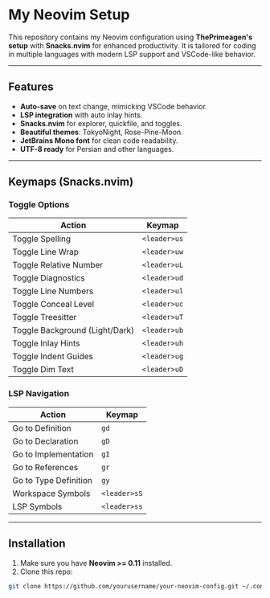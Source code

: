 # My Neovim Setup

This repository contains my Neovim configuration using **ThePrimeagen's setup** with **Snacks.nvim** for enhanced productivity. It is tailored for coding in multiple languages with modern LSP support and VSCode-like behavior.

---

## Features

- **Auto-save** on text change, mimicking VSCode behavior.
- **LSP integration** with auto inlay hints.
- **Snacks.nvim** for explorer, quickfile, and toggles.
- **Beautiful themes**: TokyoNight, Rose-Pine-Moon.
- **JetBrains Mono font** for clean code readability.
- **UTF-8 ready** for Persian and other languages.

---

## Keymaps (Snacks.nvim)

### Toggle Options
| Action | Keymap |
|--------|--------|
| Toggle Spelling | `<leader>us` |
| Toggle Line Wrap | `<leader>uw` |
| Toggle Relative Number | `<leader>uL` |
| Toggle Diagnostics | `<leader>ud` |
| Toggle Line Numbers | `<leader>ul` |
| Toggle Conceal Level | `<leader>uc` |
| Toggle Treesitter | `<leader>uT` |
| Toggle Background (Light/Dark) | `<leader>ub` |
| Toggle Inlay Hints | `<leader>uh` |
| Toggle Indent Guides | `<leader>ug` |
| Toggle Dim Text | `<leader>uD` |

### LSP Navigation
| Action | Keymap |
|--------|--------|
| Go to Definition | `gd` |
| Go to Declaration | `gD` |
| Go to Implementation | `gI` |
| Go to References | `gr` |
| Go to Type Definition | `gy` |
| Workspace Symbols | `<leader>sS` |
| LSP Symbols | `<leader>ss` |

---

## Installation

1. Make sure you have **Neovim >= 0.11** installed.
2. Clone this repo:

```bash
git clone https://github.com/yourusername/your-neovim-config.git ~/.config/nvim

